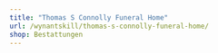 ```yaml
---
title: "Thomas S Connolly Funeral Home"
url: /wynantskill/thomas-s-connolly-funeral-home/
shop: Bestattungen
---
```

